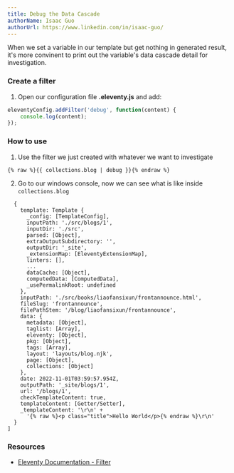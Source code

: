 ```yaml
---
title: Debug the Data Cascade
authorName: Isaac Guo
authorUrl: https://www.linkedin.com/in/isaac-guo/
---
```


When we set a variable in our template but get nothing in generated result, it's more convinent to print out the variable's data cascade detail for investigation.

### Create a filter

1. Open our configuration file **.eleventy.js** and add:

```js
eleventyConfig.addFilter('debug', function(content) {
    console.log(content);
});
```

### How to use

1. Use the filter we just created with whatever we want to investigate

```html/3-5
{% raw %}{{ collections.blog | debug }}{% endraw %}
```

2. Go to our windows console, now we can see what is like inside `collections.blog`

```text
  {
    template: Template {
      _config: [TemplateConfig],
      inputPath: './src/blogs/1',
      inputDir: './src',
      parsed: [Object],
      extraOutputSubdirectory: '',
      outputDir: '_site',
      _extensionMap: [EleventyExtensionMap],
      linters: [],
      ...
      dataCache: [Object],
      computedData: [ComputedData],
      _usePermalinkRoot: undefined
    },
    inputPath: './src/books/liaofansixun/frontannounce.html',
    fileSlug: 'frontannounce',
    filePathStem: '/blog/liaofansixun/frontannounce',
    data: {
      metadata: [Object],
      taglist: [Array],
      eleventy: [Object],
      pkg: [Object],
      tags: [Array],
      layout: 'layouts/blog.njk',
      page: [Object],
      collections: [Object]
    },
    date: 2022-11-01T03:59:57.954Z,
    outputPath: '_site/blogs/1',
    url: '/blogs/1',
    checkTemplateContent: true,
    templateContent: [Getter/Setter],
    _templateContent: '\r\n' +
      '{% raw %}<p class="title">Hello World</p>{% endraw %}\r\n'
  }
]
```

### Resources

* [Eleventy Documentation - Filter](https://www.11ty.dev/docs/filters/)
